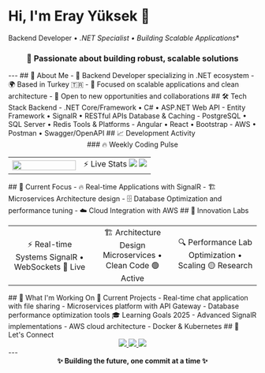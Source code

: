 # Hi, I'm Eray Yüksek 👋
Backend Developer • *.NET Specialist • Building Scalable Applications**
<div align="center">

### 🎯 Passionate about building robust, scalable solutions
</div>
---
## 🚀 About Me
- 💼 Backend Developer specializing in .NET ecosystem
- 🌍 Based in Turkey 🇹🇷
- 🎯 Focused on scalable applications and clean architecture
- 📧 Open to new opportunities and collaborations
## 🛠️ Tech Stack
Backend
- .NET Core/Framework • C# • ASP.NET Web API
- Entity Framework • SignalR • RESTful APIs
Database & Caching
- PostgreSQL • SQL Server • Redis
Tools & Platforms
- Angular • React • Bootstrap
- AWS • Postman • Swagger/OpenAPI
## 📈 Development Activity
<div align="center">
### 🔥 Weekly Coding Pulse
<table width="100%">
<tr>
<td align="center" width="50%">
<img src="https://github-readme-activity-graph.vercel.app/graph?username=ErayYuksek&theme=react-dark&bg_color=0D1117&color=58A6FF&line=1F6FEB&point=F85149&area=true&hide_border=true&custom_title=Weekly%20Commit%20Activity%20📊" width="100%" />
</td>
<td align="center" width="50%">
⚡ Live Stats
<img src="https://img.shields.io/github/commit-activity/w/ErayYuksek/ErayYuksek?style=for-the-badge&logo=git&logoColor=white&label=This%20Week&color=58A6FF&labelColor=0D1117" />
<img src="https://img.shields.io/github/last-commit/ErayYuksek/ErayYuksek?style=for-the-badge&logo=github&logoColor=white&label=Last%20Push&color=F85149&labelColor=0D1117" />
</td>
</tr>
</table>
</div>
## 🎯 Current Focus
- 🔥 Real-time Applications with SignalR
- 🏗️ Microservices Architecture design
- 🗄️ Database Optimization and performance tuning
- ☁️ Cloud Integration with AWS
## 🚀 Innovation Labs
<div align="center">
<table width="100%">
<tr>
<td align="center" width="33%">
⚡ Real-time Systems  
SignalR • WebSockets  
🔴 Live
</td>
<td align="center" width="33%">
🏗️ Architecture Design  
Microservices • Clean Code  
🟢 Active
</td>
<td align="center" width="33%">
🔍 Performance Lab  
Optimization • Scaling  
🟡 Research
</td>
</tr>
</table>
</div>
## 💼 What I'm Working On
🚀 Current Projects
- Real-time chat application with file sharing
- Microservices platform with API Gateway
- Database performance optimization tools
🎓 Learning Goals 2025
- Advanced SignalR implementations
- AWS cloud architecture
- Docker & Kubernetes
## 🤝 Let's Connect
<div align="center">
  <a href="https://www.linkedin.com/in/eray-y-6a671a322/">
    <img src="https://img.shields.io/badge/LinkedIn-0077B5?style=for-the-badge&logo=linkedin&logoColor=white" />
  </a>
  <a href="https://github.com/ErayYuksek">
    <img src="https://img.shields.io/badge/GitHub-100000?style=for-the-badge&logo=github&logoColor=white" />
  </a>
  <a href="mailto:eray@example.com">
    <img src="https://img.shields.io/badge/Email-D14836?style=for-the-badge&logo=gmail&logoColor=white" />
  </a>
</div>
---
<div align="center">
  <strong>✨ Building the future, one commit at a time ✨</strong>
</div>

